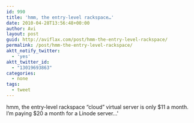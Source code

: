 ```yaml
---
id: 990
title: 'hmm, the entry-level rackspace…'
date: 2010-04-28T13:56:48+00:00
author: Avi
layout: post
guid: http://aviflax.com/post/hmm-the-entry-level-rackspace/
permalink: /post/hmm-the-entry-level-rackspace/
aktt_notify_twitter:
  - 'yes'
aktt_twitter_id:
  - "13019693863"
categories:
  - none
tags:
  - tweet
---
```

hmm, the entry-level rackspace &#8220;cloud&#8221; virtual server is only $11 a month. I&#8217;m paying $20 a month for a Linode server…'